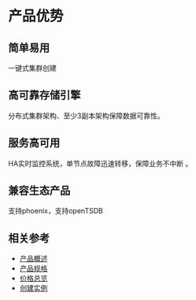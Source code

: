 # 产品优势

## 简单易用
一键式集群创建
## 高可靠存储引擎	
分布式集群架构、至少3副本架构保障数据可靠性。
## 服务高可用	
HA实时监控系统，单节点故障迅速转移，保障业务不中断 。
## 兼容生态产品	
支持phoenix，支持openTSDB

## 相关参考

- [产品概述](../Product-Introduction/Overview.md)
- [产品规格](../Product-Introduction/Specification.md)
- [价格总览](../Pricing/Price-Overview.md)
- [创建实例](../Getting-Started/Create-Instance.md)
